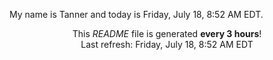 My name is Tanner and today is Friday, July 18, 8:52 AM EDT.

<p align="center">This <i>README</i> file is generated <b>every 3 hours</b>!</br>Last refresh: Friday, July 18, 8:52 AM EDT<br /></p>
